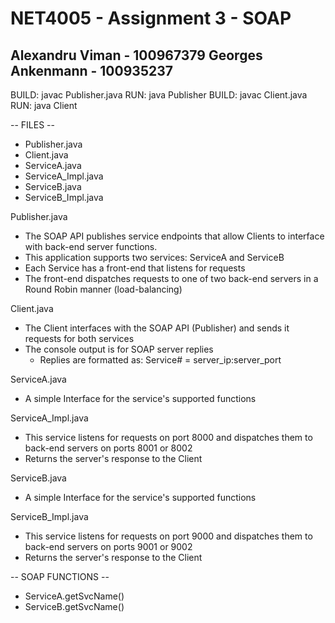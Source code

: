 # NET4005 - Assignment 3 - SOAP

Alexandru Viman - 100967379
Georges Ankenmann - 100935237
----------------------------------
BUILD:   javac Publisher.java
RUN:     java  Publisher
BUILD:   javac Client.java
RUN:     java  Client

-- FILES --
- Publisher.java
- Client.java
- ServiceA.java
- ServiceA_Impl.java
- ServiceB.java
- ServiceB_Impl.java

Publisher.java
- The SOAP API publishes service endpoints that allow Clients to interface with back-end server functions.
- This application supports two services: ServiceA and ServiceB
- Each Service has a front-end that listens for requests
- The front-end dispatches requests to one of two back-end servers in a Round Robin manner (load-balancing)

Client.java
- The Client interfaces with the SOAP API (Publisher) and sends it requests for both services
- The console output is for SOAP server replies
  - Replies are formatted as: Service# = server_ip:server_port

ServiceA.java
- A simple Interface for the service's supported functions

ServiceA_Impl.java
- This service listens for requests on port 8000 and dispatches them to back-end servers on ports 8001 or 8002
- Returns the server's response to the Client

ServiceB.java
- A simple Interface for the service's supported functions

ServiceB_Impl.java
- This service listens for requests on port 9000 and dispatches them to back-end servers on ports 9001 or 9002
- Returns the server's response to the Client

-- SOAP FUNCTIONS --
- ServiceA.getSvcName()
- ServiceB.getSvcName()



